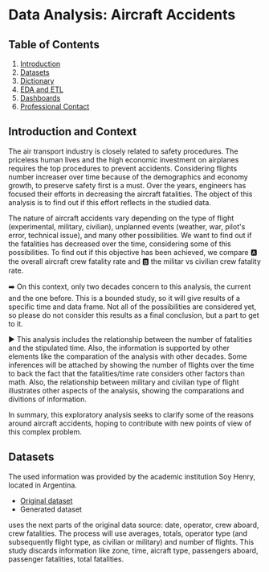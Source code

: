 # Data Analysis: Aircraft Accidents

## Table of Contents
1. [Introduction](#introduction)
2. [Datasets](#datasets)
3. [Dictionary](#dictionary)
4. [EDA and ETL](#eda-and-etl)
5. [Dashboards](#dashboards)
6. [Professional Contact](#contact)
  

## Introduction and Context <a name="introduction"></a>

The air transport industry is closely related to safety procedures. The priceless human lives and the high economic investment on airplanes requires the top procedures to prevent accidents. Considering flights number increaser over time because of the demographics and economy growth, to preserve safety first is a must. Over the years, engineers has focused their efforts in decreasing the aircraft fatalities. The object of this analysis is to find out if this effort reflects in the studied data.

The nature of aircraft accidents vary depending on the type of flight (experimental, military, civilian), unplanned events (weather, war, pilot's error, technical issue), and many other possibilities. We want to find out if the fatalities has decreased over the time, considering some of this possibilities. To find out if this objective has been achieved, we compare :a: the overall aircraft crew fatality rate and :b: the militar vs civilian crew fatality rate.

:arrow_right: On this context, only two decades concern to this analysis, the current and the one before. This is a bounded study, so it will give results of a specific time and data frame. Not all of the possibilities are considered yet, so please do not consider this results as a final conclusion, but a part to get to it. 

:arrow_forward: This analysis includes the relationship between the number of fatalities and the stipulated time. Also, the information is supported by other elements like the comparation of the analysis with other decades. Some inferences will be attached by showing the number of flights over the time to back the fact that the fatalities/time rate considers other factors than math. Also, the relationship between military and civilian type of flight illustrates other aspects of the analysis, showing the comparations and divitions of information.

In summary, this exploratory analysis seeks to clarify some of the reasons around aircraft accidents, hoping to contribute with new points of view of this complex problem.

## Datasets <a name="datasets"></a>

The used information was provided by the academic institution Soy Henry, located in Argentina.
- [Original dataset](https://github.com/GRP-777/Data_Analysis-Aircraft_Accidents/blob/master/AccidentesAviones.csv)
- Generated dataset

 uses the next parts of the original data source: date, operator, crew aboard, crew fatalities. The process will use averages, totals, operator type (and subsequently flight type, as civilian or military) and number of flights. This study discards information like zone, time, aicraft type, passengers aboard, passenger fatalities, total fatalities.



